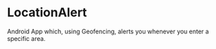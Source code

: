 # LocationAlert
Android App which, using Geofencing, alerts you whenever you enter a specific area.
